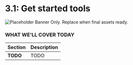 # 3.1: Get started tools

![Placeholder Banner Only. Replace when final assets ready.](_media/day-01.png)

### WHAT WE'LL COVER TODAY

| Section | Description |
| ------- | ----------- |
| **TODO** | TODO |